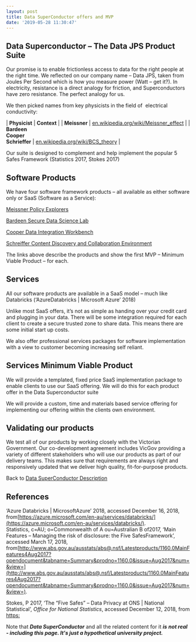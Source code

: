 ```yaml
---
layout: post
title: Data SuperConductor offers and MVP
date: '2019-05-28 11:30:47'
---
```


## Data Superconductor – The Data JPS Product Suite

Our promise is to enable frictionless access to data for the right people at the right time. We reflected on our company name – Data JPS, taken from Joules Per Second which is how you measure power (Watt – get it?). In electricity, resistance is a direct analogy for friction, and Superconductors have zero resistance. The perfect analogy for us.

We then picked names from key physicists in the field of&nbsp; electrical conductivity:

| **Physicist** | **Context** |
| **Meissner** | [en.wikipedia.org/wiki/Meissner\_effect](http://en.wikipedia.org/wiki/Meissner_effect) |
| **Bardeen**   
 **Cooper**   
**Schrieffer** | [en.wikipedia.org/wiki/BCS\_theory](http://en.wikipedia.org/wiki/BCS_theory) |

Our suite is designed to complement and help implement the popular 5 Safes Framework (Statistics 2017, Stokes 2017)

## Software Products

We have four software framework products – all available as either software only or SaaS (Software as a Service):

[Meissner Policy Explorers](https://datajps.com/meissner-policy-explorers/)

[Bardeen Secure Data Science Lab](https://datajps.com/bardeen-secure-data-science-lab/)

[Cooper Data Integration Workbench](https://datajps.com/cooper-data-integration-workbench/)

[Schreiffer Content Discovery and Collaboration Environment﻿](https://datajps.com/schreiffer-content-discovery-and-collaboration-environment/)

The links above describe the products and show the first MVP – Minimum Viable Product – for each.

## Services

All our software products are available in a SaaS model – much like Databricks (‘AzureDatabricks | Microsoft Azure’ 2018)

Unlike most SaaS offers, it’s not as simple as handing over your credit card and plugging in your data. There will be some integration required for each client to create a secure trusted zone to share data. This means there are some initial start up costs.&nbsp;

We also offer professional services packages for software implementation with a view to customer becoming increasing self reliant.

## Services Minimum Viable Product

We will provide a templated, fixed price SaaS implementation package to enable clients to use our SaaS offering. We will do this for each product offer in the Data Superconductor suite

We will provide a custom, time and materials based service offering for implementing our offering within the clients own environment.

## Validating our products

We test all of our products by working closely with the Victorian Government. Our co-development agreement includes VicGov providing a variety of different stakeholders who will use our products as part of our delivery teams. This makes sure that requirements are always right and responsively updated that we deliver high quality, fit-for-purpose products.

Back to&nbsp;[Data SuperConductor Description](https://datajps.com/data-superconductor-description/)

## References

‘Azure Databricks | MicrosoftAzure’ 2018, accessed December 16, 2018, from[https://azure.microsoft.com/en-au/services/databricks/](https://azure.microsoft.com/en-au/services/databricks/).   
Statistics, c=AU; o=Commonwealth of A ou=Australian B of2017, ‘Main Features – Managing the risk of disclosure: the Five SafesFramework’, accessed March 17, 2018, from[http://www.abs.gov.au/ausstats/abs@.nsf/Latestproducts/1160.0MainFeatures4Aug2017?opendocument&tabname=Summary&prodno=1160.0&issue=Aug2017&num=&view=](http://www.abs.gov.au/ausstats/abs@.nsf/Latestproducts/1160.0MainFeatures4Aug2017?opendocument&tabname=Summary&prodno=1160.0&issue=Aug2017&num=&view=).

Stokes, P 2017, ‘The “Five Safes” – Data Privacy at ONS | National Statistical’, _Office for National Statistics_, accessed December 12, 2018, from <https:><!--kg-card-end: html--><p></p>
<p>Note that <strong><em>Data SuperConductor</em></strong> and all the related content for it <strong><em>is</em></strong> <strong><em>not real - including this page. It's just a hypothetical university project.</em></strong></p></https:>

